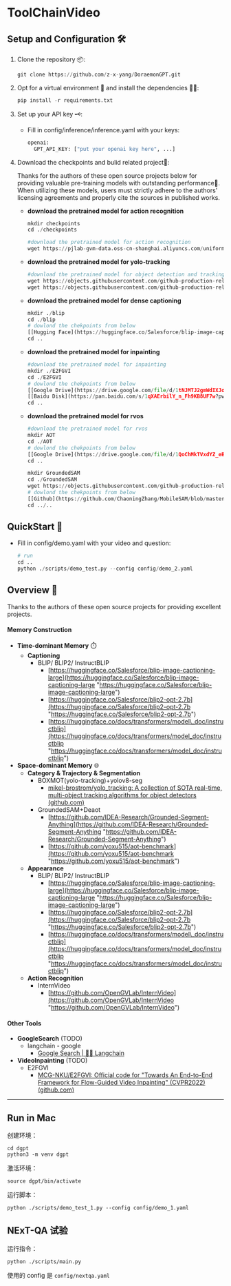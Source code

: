 # ToolChainVideo


## Setup and Configuration 🛠️

1. Clone the repository 📦:
   ```python
   git clone https://github.com/z-x-yang/DoraemonGPT.git
   ```
2. Opt for a virtual environment 🧹 and install the dependencies 🧑‍🍳:
   ```python
   pip install -r requirements.txt
   ```
3. Set up your API key 🗝️:
   - Fill in config/inference/inference.yaml with your keys:
     ```python
     openai:
       GPT_API_KEY: ["put your openai key here", ...]
     ```
4. Download the checkpoints  and bulid related project🧩:

   Thanks for the authors of these open source projects below for providing valuable pre-training models with outstanding performance🤝. When utilizing these models, users must strictly adhere to the authors' licensing agreements and properly cite the sources in published works.
   - **download the pretrained model for action recognition**
     ```python
     mkdir checkpoints  
     cd ./checkpoints
     
     #download the pretrained model for action recognition
     wget https://pjlab-gvm-data.oss-cn-shanghai.aliyuncs.com/uniformerv2/k400/k400_k710_uniformerv2_b16_8x224.pyth
     
     ```
   - **download the pretrained model for yolo-tracking**
     ```python
     #download the pretrained model for object detection and tracking
     wget https://objects.githubusercontent.com/github-production-release-asset-2e65be/521807533/0c7608ab-094c-4c63-8c0c-3e7623db6114?X-Amz-Algorithm=AWS4-HMAC-SHA256&X-Amz-Credential=releaseassetproduction%2F20240612%2Fus-east-1%2Fs3%2Faws4_request&X-Amz-Date=20240612T083947Z&X-Amz-Expires=300&X-Amz-Signature=7b6688c64e3d3f1eb54a0eca30ca99e140bed9f886d4c8a084bec389046ecda8&X-Amz-SignedHeaders=host&actor_id=0&key_id=0&repo_id=521807533&response-content-disposition=attachment%3B%20filename%3Dyolov8n-seg.pt&response-content-type=application%2Foctet-stream
     wget https://objects.githubusercontent.com/github-production-release-asset-2e65be/521807533/67360104-677c-457e-95a6-856f07ba3f2e?X-Amz-Algorithm=AWS4-HMAC-SHA256&X-Amz-Credential=releaseassetproduction%2F20240612%2Fus-east-1%2Fs3%2Faws4_request&X-Amz-Date=20240612T083803Z&X-Amz-Expires=300&X-Amz-Signature=8bd5d0f9ef518ee1a84783203b2d0a6c285a703dace053ae30596c68f2428599&X-Amz-SignedHeaders=host&actor_id=0&key_id=0&repo_id=521807533&response-content-disposition=attachment%3B%20filename%3Dyolov8n.pt&response-content-type=application%2Foctet-stream
     
     ```
   - **download the pretrained model for dense captioning**
     ```python
     mkdir ./blip
     cd ./blip
     # dowlond the chekpoints from below 
     [[Hugging Face](https://huggingface.co/Salesforce/blip-image-captioning-large/tree/main)]
     cd ..
     ```
   - **download the pretrained model for inpainting**
     ```python
     #download the pretrained model for inpainting
     mkdir ./E2FGVI
     cd ./E2FGVI
     # dowlond the chekpoints from below 
     [[Google Drive](https://drive.google.com/file/d/1tNJMTJ2gmWdIXJoHVi5-H504uImUiJW9/view?usp=sharing)] 
     [[Baidu Disk](https://pan.baidu.com/s/1qXAErbilY_n_Fh9KB8UF7w?pwd=lsjw)]
     cd ..
     ```
   - **download the pretrained model for rvos**
     ```python
     #download the pretrained model for rvos
     mkdir AOT 
     cd ./AOT
     # dowlond the chekpoints from below 
     [[Google Drive](https://drive.google.com/file/d/1QoChMkTVxdYZ_eBlZhK2acq9KMQZccPJ/view)]
     cd ..
     
     mkdir GroundedSAM
     cd ./GroundedSAM
     wget https://objects.githubusercontent.com/github-production-release-asset-2e65be/611591640/c4c55fde-97e5-47d9-a2c5-b169832a2fa9?X-Amz-Algorithm=AWS4-HMAC-SHA256&X-Amz-Credential=releaseassetproduction%2F20240623%2Fus-east-1%2Fs3%2Faws4_request&X-Amz-Date=20240623T053405Z&X-Amz-Expires=300&X-Amz-Signature=369fd1d480eb018f7b3a31e960835ae77ae5bb9b1d0dcc5415751811daf4e325&X-Amz-SignedHeaders=host&actor_id=97865789&key_id=0&repo_id=611591640&response-content-disposition=attachment%3B%20filename%3Dgroundingdino_swinb_cogcoor.pth&response-content-type=application%2Foctet-stream
     # dowlond the chekpoints from below 
     [[Github](https://github.com/ChaoningZhang/MobileSAM/blob/master/weights/mobile_sam.pt)]
     cd ../..
     ```


## QuickStart 🚀

- Fill in config/demo.yaml with your video and question:
  ```python
  # run
  cd ..                  
  python ./scripts/demo_test.py --config config/demo_2.yaml  
  ```

## Overview 📜

Thanks to the authors of these open source projects for providing excellent projects.

#### Memory Construction

- **Time-dominant Memory** ⏱️
  - **Captioning**
    - BLIP/ BLIP2/ InstructBLIP
      - [https://huggingface.co/Salesforce/blip-image-captioning-large](https://huggingface.co/Salesforce/blip-image-captioning-large "https://huggingface.co/Salesforce/blip-image-captioning-large")
      - [https://huggingface.co/Salesforce/blip2-opt-2.7b](https://huggingface.co/Salesforce/blip2-opt-2.7b "https://huggingface.co/Salesforce/blip2-opt-2.7b")
      - [https://huggingface.co/docs/transformers/model\_doc/instructblip](https://huggingface.co/docs/transformers/model_doc/instructblip "https://huggingface.co/docs/transformers/model_doc/instructblip")
- **Space-dominant Memory** 🌐
  - **Category & Trajectory & Segmentation**
    - BOXMOT(yolo-tracking)+yolov8-seg
      - [mikel-brostrom/yolo\_tracking: A collection of SOTA real-time, multi-object tracking algorithms for object detectors (github.com)](https://github.com/mikel-brostrom/yolo_tracking "mikel-brostrom/yolo_tracking: A collection of SOTA real-time, multi-object tracking algorithms for object detectors (github.com)")
    - GroundedSAM+Deaot
      - [https://github.com/IDEA-Research/Grounded-Segment-Anything](https://github.com/IDEA-Research/Grounded-Segment-Anything "https://github.com/IDEA-Research/Grounded-Segment-Anything")
      - [https://github.com/yoxu515/aot-benchmark](https://github.com/yoxu515/aot-benchmark "https://github.com/yoxu515/aot-benchmark")
  - **Appearance**
    - BLIP/ BLIP2/ InstructBLIP
      - [https://huggingface.co/Salesforce/blip-image-captioning-large](https://huggingface.co/Salesforce/blip-image-captioning-large "https://huggingface.co/Salesforce/blip-image-captioning-large")
      - [https://huggingface.co/Salesforce/blip2-opt-2.7b](https://huggingface.co/Salesforce/blip2-opt-2.7b "https://huggingface.co/Salesforce/blip2-opt-2.7b")
      - [https://huggingface.co/docs/transformers/model\_doc/instructblip](https://huggingface.co/docs/transformers/model_doc/instructblip "https://huggingface.co/docs/transformers/model_doc/instructblip")
  - **Action Recognition**
    - InternVideo
      - [https://github.com/OpenGVLab/InternVideo](https://github.com/OpenGVLab/InternVideo "https://github.com/OpenGVLab/InternVideo")

#### Other Tools

- **GoogleSearch** (TODO)
  - langchain - google
    - &#x20;[Google Search | 🦜️🔗 Langchain](https://python.langchain.com/docs/integrations/tools/google_search "Google Search | 🦜️🔗 Langchain")
- **VideoInpainting** (TODO)
  - E2FGVI &#x20;
    - [MCG-NKU/E2FGVI: Official code for "Towards An End-to-End Framework for Flow-Guided Video Inpainting" (CVPR2022) (github.com)](https://github.com/MCG-NKU/E2FGVI "MCG-NKU/E2FGVI: Official code for \"Towards An End-to-End Framework for Flow-Guided Video Inpainting\" (CVPR2022) (github.com)")

***

## Run in Mac

创建环境：

```
cd dgpt
python3 -m venv dgpt
```

 激活环境：

```
source dgpt/bin/activate
```

运行脚本：

```
python ./scripts/demo_test_1.py --config config/demo_1.yaml 
```

## NExT-QA 试验

运行指令：

```
python ./scripts/main.py
```

使用的 config 是 `config/nextqa.yaml`

